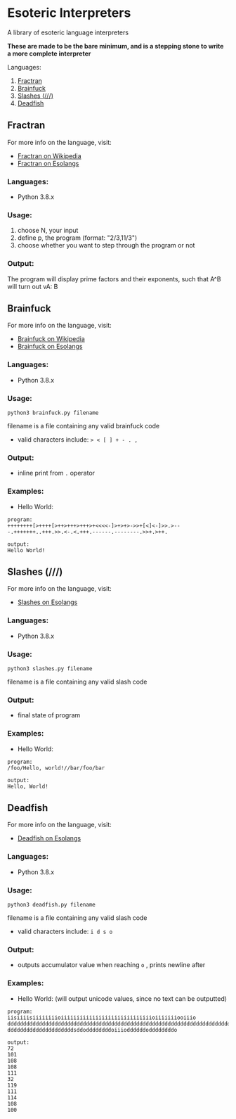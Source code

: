 # Esoteric Interpreters

A library of esoteric language interpreters

**These are made to be the bare minimum, and is a stepping stone to write a more complete interpreter**

Languages:
1. [Fractran](#fractran)
2. [Brainfuck](#brainfuck)
3. [Slashes (///) ](#slashes)
4. [Deadfish](#deadfish)


<a name="fractran"></a>
## Fractran

For more info on the language, visit: 
* [Fractran on Wikipedia](https://en.wikipedia.org/wiki/FRACTRAN)
* [Fractran on Esolangs](https://esolangs.org/wiki/Fractran)

### Languages:

* Python 3.8.x

### Usage:

1. choose N, your input
2. define p, the program (format: "2/3,11/3")
3. choose whether you want to step through the program or not

### Output:

The program will display prime factors and their exponents, such that A^B will turn out vA: B


<a name="brainfuck"></a>
## Brainfuck

For more info on the language, visit: 
* [Brainfuck on Wikipedia](https://en.wikipedia.org/wiki/Brainfuck)
* [Brainfuck on Esolangs](https://esolangs.org/wiki/Brainfuck)

### Languages:

* Python 3.8.x

### Usage:

```
python3 brainfuck.py filename
```
filename is a file containing any valid brainfuck code
* valid characters include: `> < [ ] + - . ,`

### Output:

* inline print from `.` operator

### Examples:

* Hello World:
```
program:
++++++++[>++++[>++>+++>+++>+<<<<-]>+>+>->>+[<]<-]>>.>---.+++++++..+++.>>.<-.<.+++.------.--------.>>+.>++.

output:
Hello World!
```


<a name="slashes"></a>
## Slashes (///)

For more info on the language, visit: 
* [Slashes on Esolangs](https://esolangs.org/wiki////)

### Languages:

* Python 3.8.x

### Usage:

```
python3 slashes.py filename
```
filename is a file containing any valid slash code
### Output:

* final state of program

### Examples:

* Hello World:
```
program:
/foo/Hello, world!//bar/foo/bar

output:
Hello, World!
```

<a name="deadfish"></a>
## Deadfish

For more info on the language, visit: 
* [Deadfish on Esolangs](https://esolangs.org/wiki/Deadfish)

### Languages:

* Python 3.8.x

### Usage:

```
python3 deadfish.py filename
```
filename is a file containing any valid slash code
* valid characters include: `i d s o`
### Output:

* outputs accumulator value when reaching `o` , prints newline after

### Examples:

* Hello World: (will output unicode values, since no text can be outputted)
```
program:
iisiiiisiiiiiiiioiiiiiiiiiiiiiiiiiiiiiiiiiiiiioiiiiiiiooiiio
dddddddddddddddddddddddddddddddddddddddddddddddddddddddddddddddddddddddddddddddo
dddddddddddddddddddddsddoddddddddoiiioddddddoddddddddo

output:
72
101
108
108
111
32
119
111
114
108
100
```





